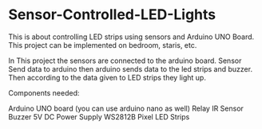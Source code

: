 # Sensor-Controlled-LED-Lights

This is about controlling LED strips using sensors and Arduino UNO Board. This project can be implemented on bedroom, staris, etc.

In This project the sensors are connected to the arduino board. Sensor Send data to arduino then arduino sends data to the led strips and buzzer. Then according to the data given to LED strips they light up.

Components needed:

Arduino UNO board (you can use arduino nano as well)
Relay
IR Sensor
Buzzer
5V DC Power Supply
WS2812B Pixel LED Strips
